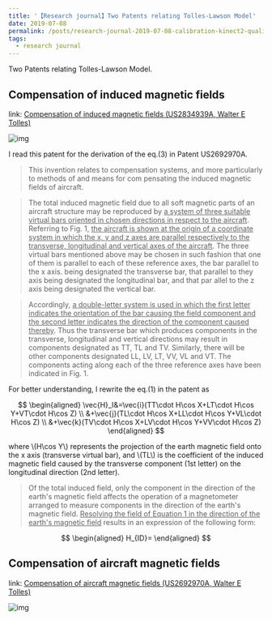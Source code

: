 ```yaml
---
title: '【Research journal】Two Patents relating Tolles-Lawson Model'
date: 2019-07-08
permalink: /posts/research-journal-2019-07-08-calibration-kinect2-qualisys/
tags:
  - research journal
---
```


Two Patents relating Tolles-Lawson Model.


## Compensation of induced magnetic fields

link:
[Compensation of induced magnetic fields (US2834939A, Walter E Tolles)](https://patents.google.com/patent/US2834939)

![img](http://sunqinxuan.github.io/images/posts-research-journal-2024-04-03-img1.png)

I read this patent for the derivation of the eq.(3) in Patent US2692970A.

> This invention relates to compensation systems, and
more particularly to methods of and means for com
pensating the induced magnetic fields of aircraft.

> The total induced magnetic field due to all soft magnetic 
parts of an aircraft structure may be reproduced by
<u>a system of three suitable virtual bars oriented in chosen
directions in respect to the aircraft</u>. Referring to Fig. 1,
<u>the aircraft is shown at the origin of a coordinate system
in which the x, y and z axes are parallel respectively to
the transverse, longitudinal and vertical axes of the 
aircraft</u>. The three virtual bars mentioned above may be
chosen in such fashion that one of them is parallel to
each of these reference axes, the bar parallel to the x axis.
being designated the transverse bar, that parallel to they
axis being designated the longitudinal bar, and that par
allel to the z axis being designated the vertical bar.

> Accordingly, <u>a double-letter system is used in which the first letter 
indicates the orientation of the bar causing the field 
component and the second letter indicates the direction of
the component caused thereby</u>. Thus the transverse bar
which produces components in the transverse, 
longitudinal and vertical directions may result in components
designated as TT, TL and TV. Similarly, there will be
other components designated LL, LV, LT, VV, VL and
VT. The components acting along each of the three
reference axes have been indicated in Fig. 1.

For better understanding, I rewrite the eq.(1) in the patent as

$$
\begin{aligned}
\vec{H}_I&=\vec{i}(TT\cdot H\cos X+LT\cdot H\cos Y+VT\cdot H\cos Z) \\
&+\vec{j}(TL\cdot H\cos X+LL\cdot H\cos Y+VL\cdot H\cos Z) \\
&+\vec{k}(TV\cdot H\cos X+LV\cdot H\cos Y+VV\cdot H\cos Z)
\end{aligned}
$$

where \\(H\cos Y\\) represents the projection of the earth magnetic field onto the x axis (transverse virtual bar), and \\(TL\\) is the coefficient of the induced magnetic field caused by the transverse component (1st letter) on the longitudinal direction (2nd letter).

> Of the total induced field, only the component in the
direction of the earth's magnetic field affects the 
operation of a magnetometer arranged to measure components
in the direction of the earth's magnetic field. <u>Resolving
the field of Equation 1 in the direction of the earth's
magnetic field</u> results in an expression of the following
form:

$$
\begin{aligned}
H_{ID}=
\end{aligned}
$$


## Compensation of aircraft magnetic fields

link:
[Compensation of aircraft magnetic fields (US2692970A, Walter E Tolles)](https://patents.google.com/patent/US2692970A)

![img](http://sunqinxuan.github.io/images/posts-research-journal-2024-04-03-img2.png)